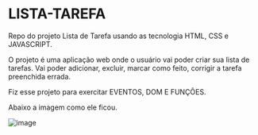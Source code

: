 # LISTA-TAREFA
Repo do projeto Lista de Tarefa usando as tecnologia HTML, CSS e JAVASCRIPT.

O projeto é uma aplicação web onde o usuário vai poder criar sua lista de tarefas.
Vai poder adicionar, excluir, marcar como feito, corrigir a tarefa preenchida errada.

Fiz esse projeto para exercitar EVENTOS, DOM E FUNÇÔES.

Abaixo a imagem como ele ficou.

![image](https://github.com/JulianaAigueira/lista-tarefa/assets/121833579/f98d5e16-157d-4f56-8680-1ae3dc8230d0)

